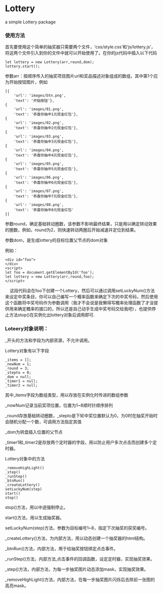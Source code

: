 # Lottery
a simple Lottery package 

### 使用方法
首先要使用这个简单的抽奖器只需要两个文件，‘css/style.css’和‘js/lottery.js’，将这两个文件引入到你的文件中就可以开始使用了。在你的js代码中插入以下代码

    let lottery = new Lottery(arr,round,dom);
    lottery.start();
    
参数arr：按顺序传入的抽奖项目图片url和奖品描述对象组成的数组，其中第1个应为开始按钮图片，例如
    
    [{
        'url': 'images/btn.png',
        'text': '开始按钮'},
    {
        'url': 'images/01.png',
        'text': '恭喜你抽中1元现金红包'},
    {
        'url': 'images/02.png',
        'text': '恭喜你抽中2元现金红包'},
    {
        'url': 'images/03.png',
        'text': '恭喜你抽中3元现金红包'},
    {
        'url': 'images/04.png',
        'text': '恭喜你抽中4元现金红包'},
    {
        'url': 'images/05.png',
        'text': '恭喜你抽中5元现金红包'},
    {
        'url': 'images/06.png',
        'text': '恭喜你抽中6元现金红包'},
    {
        'url': 'images/07.png',
        'text': '恭喜你抽中7元现金红包'},
    {
        'url': 'images/08.png',
        'text': '恭喜你抽中8元现金红包'
    }]


参数round，确定基础转动圈数，该参数不影响最终结果，只是用以确定转动效果的圈数，例如，round为2，则快速转动两圈后开始减速并定位到结果。

参数dom，是生成lottery的目标位置父节点的dom对象

例如：

    <div id="foo">
    </div>
    <script>
    let foo = document.getElementById('foo');
    let lottery = new Lottery(arr,round,foo);
    </script>
     
这段代码会在foo下创建一个Lottery，然后可以通过调用setLuckyNum()方法来设定中奖条目，你可以自己编写一个概率函数来确定下次的中奖号码，然后使用这个函数将中奖号码作为参数调用（我才不会说是我懒得写概率处理函数了才没提供用来确定概率的接口的，所以还是自己动手生成中奖号码交给我吧），也提供停止方法stop()在实例化出lottery对象后调用即可.

### Loteery对象说明：

\_开头的方法和字段为内部资源，不允许调用。

Lottery对象有以下字段

    _items = [];
    _nowNum = 1;
    _round = 3;
    _stepto = 0;
    _dom = null;
    _timer1 = null;
    _timer2 = null;

其中_items字段为数组类型，用以存放在实例化时传进的数组参数

\_nowNum记录当前奖项位置，位置为1~8顺时针顺序排列

\_round存放基础转动圈数，_stepto是下轮中奖位置默认为0，为0时在抽奖开始时会随机分配一个数，可调用方法指定其值

\_dom为转盘插入位置的父节点

\_timer1和_timer2是存放两个定时器的字段，用以防止用户多次点击而创建多个定时器。

Lottery对象中的方法

    _removeHighLight()
    _step()
    _runStep()
    _btnRun()
    _createLottery()
    setLuckyNum(step)
    start()
    stop()

stop()方法，用以中途强制停止。

start()方法，用以生成抽奖器。

setLuckyNum(step)方法，参数为目标编号1~8，指定下次抽奖的获奖编号。

\_createLottery()方法，为内部方法，用以动态创建一个抽奖器的html结构。

\_btnRun()方法，内部方法，用于给抽奖按钮绑定点击事件。

\_runStep()方法，内部方法,点击事件的回调函数，设定定时器，实现抽奖效果。

\_step()方法，内部方法，为每一步抽奖图片动态添加mask，实现抽奖效果。

\_removeHighLight()方法，内部方法，在每一步抽奖图片闪烁后去除前一张图的高亮mask。
